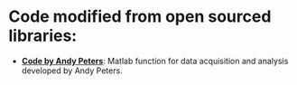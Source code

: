 # Code modified from open sourced libraries:

- **[Code by Andy Peters](https://github.com/petersaj/AP_scripts_komiyamalab)**: Matlab function for data acquisition and analysis developed by Andy Peters.
